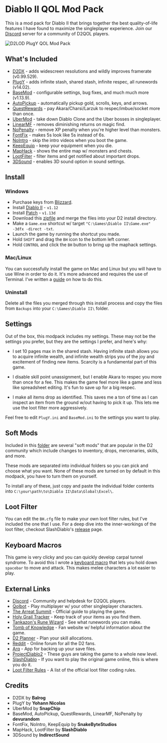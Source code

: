 # Diablo II QOL Mod Pack

This is a mod pack for Diablo II that brings together the best quality-of-life features I have found to maximize the singleplayer experience.  Join our [Discord](https://discord.gg/KjDU67x) server for a community of D2QOL players.

![D2LOD PlugY QOL Mod Pack](https://i.imgur.com/D1CKhA2.jpg)

## What's Included

- [D2DX](https://github.com/bolrog/d2dx/releases) - adds widescreen resolutions and wildly improves framerate (v0.99.529).
- [PlugY](http://plugy.free.fr/en/index.html) - adds infinite stash, shared stash, infinite respec, all runewords (v14.02).
- [BaseMod](https://www.moddb.com/mods/basemod) - configurable settings, bug fixes, and much much more (v1.13.9).
- [AutoPickup](https://www.moddb.com/mods/basemod) - automatically pickup gold, scrolls, keys, and arrows.
- [QuestRewards](https://www.moddb.com/mods/basemod) - pay Akara/Charsi/Larzuk to respec/imbue/socket more than once.
- [UberMod](http://plugy.free.fr/en/index.html) - take down Diablo Clone and the Uber bosses in singleplayer.
- [LinearMF](https://www.moddb.com/mods/basemod) - removes diminishing returns on magic find.
- [NoPenalty](https://d2mods.info/forum/viewtopic.php?p=496186#p496186) - remove XP penalty when you're higher level than monsters.
- [FontFix](https://www.snakebytestudios.com/projects/mods/diablo-2-mods/#fixedfont) - makes 5s look like 5s instead of 6s.
- [NoIntro](https://www.snakebytestudios.com/projects/mods/diablo-2-mods/#nointro) - skip the intro videos when you boot the game.
- [KeepEquip](https://www.snakebytestudios.com/projects/mods/diablo-2-mods/#equipmentdeath) - keep your equipment when you die.
- [MapHack](https://www.reddit.com/r/slashdiablo/comments/hw0dro/announcing_slash_bh_199/) - shows the entire map w/ monsters and chests.
- [LootFilter](https://www.reddit.com/r/slashdiablo/comments/hw0dro/announcing_slash_bh_199/) - filter items and get notified about important drops.
- [3DSound](https://www.indirectsound.com/downloads.html) - enables 3D sound option in sound settings.

## Install

### Windows

- Purchase keys from [Blizzard](https://us.shop.battle.net/en-us/family/diablo-ii).
- Install [Diablo II](https://mega.nz/#!e9thyD6A!ExGJuZUtvRJ2c8DrxSL0ihCouh-ARbdVxODXIqVt3dc) - ``v1.12``
- Install [Patch](http://ftp.blizzard.com/pub/diablo2exp/patches/PC/LODPatch_113d.exe) - ``v1.13d``
- Download this [zipfile](https://github.com/whipowill/d2-plugy-qol/archive/master.zip) and merge the files into your D2 install directory.
- Make a ``Game.exe`` shortcut w/ target ``"C:\Games\Diablo II\Game.exe" -3dfx -direct -txt``.
- Launch the game by running the shortcut you made.
- Hold ``SHIFT`` and drag the ``BH`` icon to the bottom left corner.
- Hold ``CONTROL`` and click the ``BH`` button to bring up the maphack settings.

### Mac/Linux

You can successfully install the game on Mac and Linux but you will have to use Wine in order to do it.  It's more advanced and requires the use of Terminal.  I've written a [guide](https://github.com/whipowill/d2-plugy-qol/blob/master/Guides/Unix.md) on how to do this.

### Uninstall

Delete all the files you merged through this install process and copy the files from ``Backups`` into your ``C:\Games\Diablo II\`` folder.

## Settings

Out of the box, this modpack includes my settings.  These may not be the settings you prefer, but they are the settings I prefer, and here's why:

- I set 10 pages max in the shared stash.  Having infinite stash allows you to acquire infinite wealth, and infinite wealth strips you of the joy and excitement of finding new items.  Scarcity is a fundamental part of this game.

- I disable skill point unassignment, but I enable Akara to respec you more than once for a fee.  This makes the game feel more like a game and less like spreadsheet editing.  It's fun to save up for a big respec.

- I make all items drop as identified.  This saves me a ton of time as I can inspect an item from the ground w/out having to pick it up.  This lets me use the loot filter more aggressively.

Feel free to edit ``PlugY.ini`` and ``BaseMod.ini`` to the settings you want to play.

## Soft Mods

Included in this [folder](https://github.com/whipowill/d2-plugy-qol/tree/master/Mods) are several "soft mods" that are popular in the D2 community which include changes to inventory, drops, mercenaries, skills, and more.

These mods are separated into individual folders so you can pick and choose what you want.  None of these mods are turned on by default in this modpack, you have to turn them on yourself.

To install any of these, just copy and paste the individual folder contents into ``C:\your\path\to\Diablo II\Data\Global\Excel\``.

## Loot Filter

You can edit the ``BH.cfg`` file to make your own loot filter rules, but I've included the one that I use.  For a deep dive into the inner-workings of the loot filter, checkout SlashDiablo's [release](https://www.reddit.com/r/slashdiablo/comments/hw0dro/announcing_slash_bh_199/) page.

## Keyboard Macros

This game is very clicky and you can quickly develop carpal tunnel syndrome.  To avoid this I wrote a [keyboard macro](https://github.com/whipowill/ahk-autoattack) that lets you hold down ``spacebar`` to move and attack.  This makes melee characters a lot easier to play.

## External Links

- [Discord](https://discord.gg/KjDU67x) - Community and helpdesk for D2QOL players.
- [Qolbot](https://github.com/whipowill/d2-qolbot) - Play multiplayer w/ your other singleplayer characters.
- [The Arreat Summit](http://classic.battle.net/diablo2exp/) - Official guide to playing the game.
- [Holy Grail Tracker](https://d2-holy-grail.herokuapp.com/) - Keep track of your items as you find them.
- [Tankazon's Rune Wizard](https://fabd.github.io/diablo2/runewizard/index.html) - See what runewords you can make.
- [Tomb of Knowledge](http://www.d2tomb.com/curses.shtml) - Fan website w/ helpful information about the game.
- [D2 Planner](https://d2planner.github.io/skills/) - Plan your skill allocations.
- [Reddit](https://www.reddit.com/r/diablo2/) - Online forum for all the D2 fans.
- [Arq](https://www.arqbackup.com/) - App for backing up your save files.
- [ProjectDiablo2](projectdiablo2.com/) - These guys are taking the game to a whole new level.
- [SlashDiablo](slashdiablo.net/) - If you want to play the original game online, this is where you do it.
- [Loot Filter Rules](https://github.com/planqi/slashdiablo-maphack/wiki/Stats) - A list of the official loot filter coding rules.

## Credits

- D2DX by __Balrog__
- PlugY by __Yohann Nicolas__
- UberMod by __SnapChip__
- BaseMod, AutoPickup, QuestRewards, LinearMF, NoPenalty by __devurandom__
- FontFix, NoIntro, KeepEquip by __SnakeByteStudios__
- MapHack, LootFilter by __SlashDiablo__
- 3DSound by __IndirectSound__